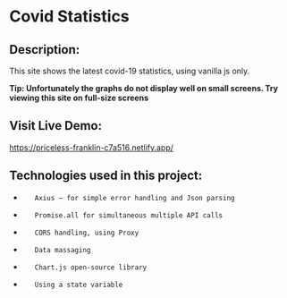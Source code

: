 # Covid Statistics

## Description:

This site shows the latest covid-19 statistics, using vanilla js only.

**Tip: Unfortunately the graphs do not display well on small screens. Try viewing this site on full-size screens**

## Visit Live Demo:

https://priceless-franklin-c7a516.netlify.app/

## Technologies used in this project:

-        Axius – for simple error handling and Json parsing
-        Promise.all for simultaneous multiple API calls
-        CORS handling, using Proxy
-        Data massaging
-        Chart.js open-source library
-        Using a state variable
